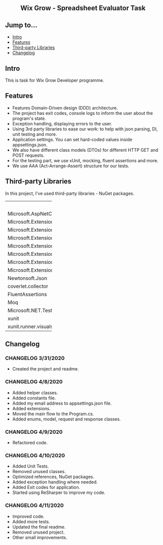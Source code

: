 <div align="center">
  <h2>Wix Grow - Spreadsheet Evaluator Task</h2>
</div>

## Jump to...

  - [Intro](#intro)
  - [Features](#features)
  - [Third-party Libraries](#ThirdPartyLibraries)
  - [Changelog](#changelog)

## <a name="Intro"></a>Intro

<p>This is task for Wix Grow Developer programme.</p>

## <a name="Features"></a>Features

<ul>
  <li>Features Domain-Driven design (DDD) architecture.</li>
  <li>The project has exit codes, console logs to inform the user about the program's state.</li>
  <li>Exception handling, displaying errors to the user.</li>
  <li>Using 3rd party libraries to ease our work: to help with json parsing, DI, unit testing and more.</li>
  <li>Application settings. You can set hard-coded values inside appsettings.json.</li>
  <li>We also have different class models (DTOs) for different HTTP GET and POST requests.</li>
  <li>For the testing part, we use xUnit, mocking, fluent assertions and more.</li>
  <li>We use AAA (Act-Arrange-Assert) structure for our tests.</li>
</ul>

## <a name="ThirdPartyLibraries"></a>Third-party Libraries
<p>In this project, I've used third-party libraries - NuGet packages.</p>

<table style="width:30%">
  <tr>
    <th>Name</th>
  </tr>
  <tr>
    <td>Microsoft.AspNetCore.Hosting.Abstractions</td>
  </tr>
   <tr>
    <td>Microsoft.Extensions.Configuration</td>
  </tr> 
    <tr>
    <td>Microsoft.Extensions.Configuration.Abstractions</td>
  </tr> 
  <tr>
    <td>Microsoft.Extensions.Configuration.Json</td>
  </tr> 
   <tr>
    <td>Microsoft.Extensions.DependencyInjection</td>
  </tr> 
  <tr>
    <td>Microsoft.Extensions.DependencyInjection.Abstractions</td>
  </tr> 
  <tr>
    <td>Microsoft.Extensions.Http</td>
  </tr> 
  <tr>
    <td>Microsoft.Extensions.Options.ConfigurationExtensions</td>
  </tr> 
  <tr>
    <td>Newtonsoft.Json</td>
  </tr>
  <tr>
    <td>coverlet.collector</td>
  </tr>
  <tr>
    <td>FluentAssertions</td>
  </tr> 
  <tr>
    <td>Moq</td>
  </tr>   
   <tr>
    <td>Microsoft.NET.Test.Sdk</td>
  </tr>   
   <tr>
    <td>xunit</td>
  </tr>   
  <tr>
    <td>xunit.runner.visualstudio</td>
  </tr>  
</table>

## <a name="Changelog"></a>Changelog

<h3>CHANGELOG 3/31/2020</h3>
<ul>
  <li>Created the project and readme.</li>
</ul>

<h3>CHANGELOG 4/8/2020</h3>
<ul>
  <li>Added helper classes.</li>
  <li>Added constants file.</li>
  <li>Added my email address to appsettings.json file.</li>
  <li>Added extensions.</li>
  <li>Moved the main flow to the Program.cs.</li>
  <li>Added enums, model, request and response classes.</li>
</ul>

<h3>CHANGELOG 4/9/2020</h3>
<ul>
  <li>Refactored code.</li>
</ul>

<h3>CHANGELOG 4/10/2020</h3>
<ul>
  <li>Added Unit Tests.</li>
  <li>Removed unused classes.</li>
  <li>Optimized references, NuGet packages.</li>
  <li>Added exception handling where needed.</li>
  <li>Added Exit codes for application.</li>
  <li>Started using ReSharper to improve my code.</li>
</ul>

<h3>CHANGELOG 4/11/2020</h3>
<ul>
  <li>Improved code.</li>
  <li>Added more tests.</li>
  <li>Updated the final readme.</li>
  <li>Removed unused project.</li>
  <li>Other small improvements.</li>
</ul>
